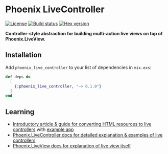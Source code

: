 # Phoenix LiveController

[![License](https://img.shields.io/github/license/karolsluszniak/phoenix_live_controller.svg)](https://github.com/karolsluszniak/phoenix_live_controller/blob/master/LICENSE.md)
[![Build status](https://img.shields.io/travis/karolsluszniak/phoenix_live_controller/master.svg)](https://travis-ci.org/karolsluszniak/phoenix_live_controller)
[![Hex version](https://img.shields.io/hexpm/v/phoenix_live_controller.svg)](https://hex.pm/packages/phoenix_live_controller)

**Controller-style abstraction for building multi-action live views on top of Phoenix.LiveView.**

## Installation

Add `phoenix_live_controller` to your list of dependencies in `mix.exs`:

```elixir
def deps do
  [
    {:phoenix_live_controller, "~> 0.1.0"}
  ]
end
```

## Learning

- [Introductory article & guide for converting HTML resources to live controllers](http://cloudless.studio/articles/51-controller-style-approach-to-liveview-resources) with [example app](https://github.com/karolsluszniak/phoenix_live_controller_example_app)
- [Phoenix.LiveController docs for detailed explanation & examples of live controllers](https://hexdocs.pm/phoenix_live_controller)
- [Phoenix.LiveView docs for explanation of live view itself](https://hexdocs.pm/phoenix_live_view)
